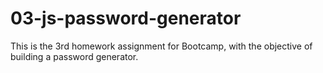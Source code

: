 # 03-js-password-generator
This is the 3rd homework assignment for Bootcamp, with the objective of building a password generator. 
